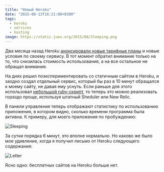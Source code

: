 ```yaml
---
title: "Новый Heroku"
date: "2015-08-13T16:21:00+0300"
tags:
  - heroku
  - services
  - hosting
image: https://static.juev.org/2015/08/Sleeping.png
---
```

Два месяца назад Heroku [анонсировали новые тарифные планы](https://blog.heroku.com/archives/2015/6/15/dynos-pricing-ga "New Dynos and Pricing Are Now Generally Available") и новые условия по своему сервису. В тот момент обратил внимание только на то, что снизилась стоимость использования, а на все остальное не обращал внимания.

На днях решил поэкспериментировать со статичным сайтом в Heroku, и заодно создал отдельный сервис, который бы раз в 10 минут обращался к моему сайту, не давая ему уснуть. Если раньше для этого использовал [небольшой ruby-скрипт](http://www.juev.org/2013/06/24/wake-heroku/ "Heroku для сайтов с небольшим трафиком"), то теперь это можно реализовать гораздо проще, используя штатный Sheduler или New Relic.

В панели управления теперь отображают статистику по использованию приложения, в котором видно, сколько времени программа была активна. К примеру, для моего приложения по пробуждению:

![Sleeping](https://static.juev.org/2015/08/Sleeping.png "Stats")

За сутки порядка 6 минут, это вполне нормально. Но каково же было мое удивление, когда я получил письмо от Heroku следующего содержания:

![Letter](https://static.juev.org/2015/08/Letter.png "Letter")

Ясно одно: бесплатных сайтов на Heroku больше нет.
